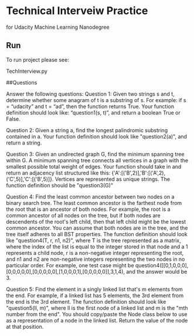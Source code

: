 # Technical Interveiw Practice
for Udacity Machine Learning Nanodegree

## Run

To run project please see:

TechInterview.py

##Questions 

Answer the following questions:
Question 1: Given two strings s and t, determine whether some anagram of t is a substring of s. For example: if s = “udacity” and t = “ad”, then the function returns True. Your function definition should look like: “question1(s, t)”, and return a boolean True or False.

Question 2: Given a string a, find the longest palindromic substring contained in a. Your function definition should look like "question2(a)", and return a string.

Question 3: Given an undirected graph G, find the minimum spanning tree within G. A minimum spanning tree connects all vertices in a graph with the smallest possible total weight of edges. Your function should take in and return an adjacency list structured like this: {'A':[('B',2)],'B':[('A',2),('C',5)],'C':[('B',5)]}. Vertices are represented as unique strings. The function definition should be "question3(G)"

Question 4: Find the least common ancestor between two nodes on a binary search tree. The least common ancestor is the farthest node from the root that is an ancestor of both nodes. For example, the root is a common ancestor of all nodes on the tree, but if both nodes are descendents of the root's left child, then that left child might be the lowest common ancestor. You can assume that both nodes are in the tree, and the tree itself adheres to all BST properties. The function definition should look like "question4(T, r, n1, n2)", where T is the tree represented as a matrix, where the index of the list is equal to the integer stored in that node and a 1 represents a child node, r is a non-negative integer representing the root, and n1 and n2 are non-negative integers representing the two nodes in no particular order. For example, one test case might be question4([[0,1,0,0,0],[0,0,0,0,0],[0,0,0,0,0],[1,0,0,0,1],[0,0,0,0,0]],3,1,4), and the answer would be 3.

Question 5: Find the element in a singly linked list that's m elements from the end. For example, if a linked list has 5 elements, the 3rd element from the end is the 3rd element. The function definition should look like "question5(ll, m)", where ll is the first node of a linked list and m is the "mth number from the end". You should copy/paste the Node class below to use as a representation of a node in the linked list. Return the value of the node at that position.